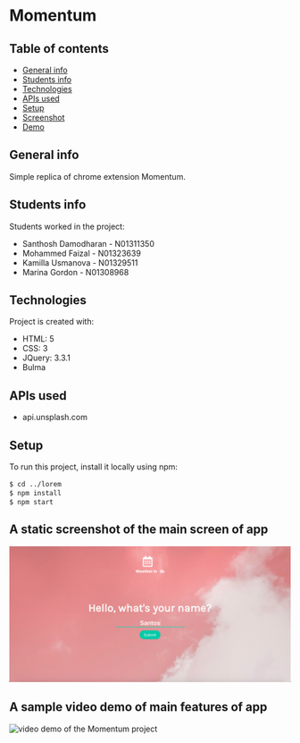 # Momentum


## Table of contents
* [General info](#general-info)
* [Students info](#students-info)
* [Technologies](#technologies)
* [APIs used](#apis-used)
* [Setup](#setup)
* [Screenshot](#screenshot)
* [Demo](#demo)


## General info
Simple replica of chrome extension Momentum.

## Students info
Students worked in the project:
* Santhosh Damodharan - N01311350
* Mohammed Faizal - N01323639
* Kamilla Usmanova - N01329511
* Marina Gordon - N01308968

## Technologies
Project is created with:
* HTML: 5
* CSS: 3
* JQuery: 3.3.1
* Bulma
	
## APIs used
* api.unsplash.com

## Setup
To run this project, install it locally using npm:

```
$ cd ../lorem
$ npm install
$ npm start
```

## A static screenshot of the main screen of app
![screenshot of the main screen](/screenshots/FirstPage.png)

## A sample video demo of main features of app
![video demo of the Momentum project](/screenshots/VideoDemo.gif)
